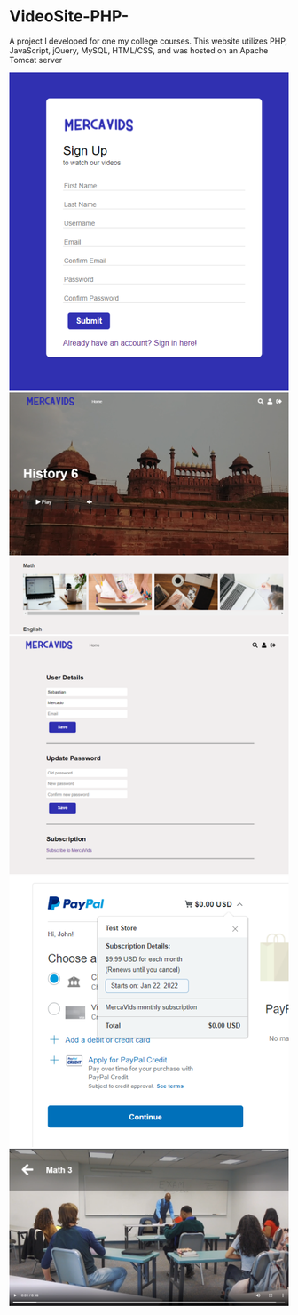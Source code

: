 # VideoSite-PHP-
  A project I developed for one my college courses. This website utilizes PHP, JavaScript, jQuery, MySQL, HTML/CSS, and was hosted on an Apache Tomcat server
  
  ![](images/image1.png)
  ![](images/image2.png)
  ![](images/image3.png)
  ![](images/image4.png)
  ![](images/image5.png)

